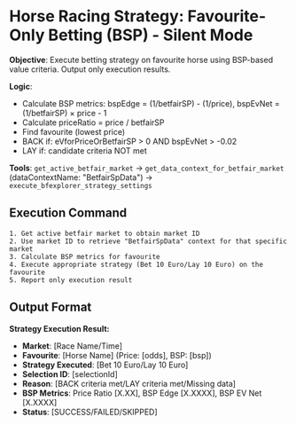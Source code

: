 # Horse Racing Strategy: Favourite-Only Betting (BSP) - Silent Mode

**Objective**: Execute betting strategy on favourite horse using BSP-based value criteria. Output only execution results.

**Logic**:
- Calculate BSP metrics: bspEdge = (1/betfairSP) - (1/price), bspEvNet = (1/betfairSP) × price - 1
- Calculate priceRatio = price / betfairSP  
- Find favourite (lowest price)
- BACK if: eVforPriceOrBetfairSP > 0 AND bspEvNet > -0.02
- LAY if: candidate criteria NOT met

**Tools**: `get_active_betfair_market` → `get_data_context_for_betfair_market` (dataContextName: "BetfairSpData") → `execute_bfexplorer_strategy_settings`

## Execution Command

```
1. Get active betfair market to obtain market ID
2. Use market ID to retrieve "BetfairSpData" context for that specific market
3. Calculate BSP metrics for favourite
4. Execute appropriate strategy (Bet 10 Euro/Lay 10 Euro) on the favourite
5. Report only execution result
```

## Output Format

**Strategy Execution Result:**
- **Market**: [Race Name/Time]
- **Favourite**: [Horse Name] (Price: [odds], BSP: [bsp])
- **Strategy Executed**: [Bet 10 Euro/Lay 10 Euro]
- **Selection ID**: [selectionId]
- **Reason**: [BACK criteria met/LAY criteria met/Missing data]
- **BSP Metrics**: Price Ratio [X.XX], BSP Edge [X.XXXX], BSP EV Net [X.XXXX]
- **Status**: [SUCCESS/FAILED/SKIPPED]
